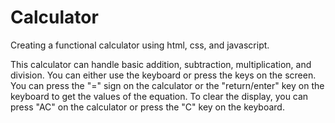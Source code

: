 # Calculator
Creating a functional calculator using html, css, and javascript.

This calculator can handle basic addition, subtraction, multiplication, and division. You can either use the keyboard or press the keys on the screen. You can press the "=" sign on the calculator or the "return/enter" key on the keyboard to get the values of the equation. To clear the display, you can press "AC" on the calculator or press the "C" key on the keyboard.
